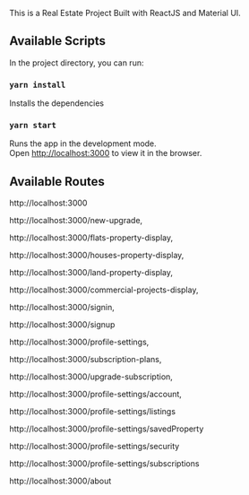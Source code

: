 This is a Real Estate Project Built with ReactJS and Material UI.

## Available Scripts

In the project directory, you can run:

### `yarn install`

Installs the dependencies<br />

### `yarn start`

Runs the app in the development mode.<br />
Open [http://localhost:3000](http://localhost:3000) to view it in the browser.

## Available Routes

http://localhost:3000

http://localhost:3000/new-upgrade,

http://localhost:3000/flats-property-display,  

http://localhost:3000/houses-property-display,

http://localhost:3000/land-property-display, 

http://localhost:3000/commercial-projects-display, 

http://localhost:3000/signin,

http://localhost:3000/signup

http://localhost:3000/profile-settings,

http://localhost:3000/subscription-plans,

http://localhost:3000/upgrade-subscription,

http://localhost:3000/profile-settings/account,

http://localhost:3000/profile-settings/listings

http://localhost:3000/profile-settings/savedProperty

http://localhost:3000/profile-settings/security

http://localhost:3000/profile-settings/subscriptions

http://localhost:3000/about


